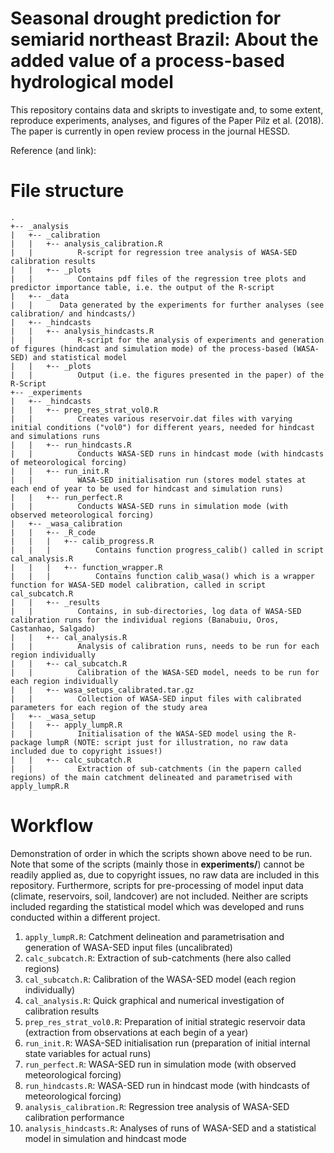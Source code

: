 # Seasonal drought prediction for semiarid northeast Brazil: About the added value of a process-based hydrological model
This repository contains data and skripts to investigate and, to some extent, reproduce experiments, analyses, and figures of the Paper Pilz et al. (2018).
The paper is currently in open review process in the journal HESSD.

Reference (and link):


# File structure
```
.
+-- _analysis
|   +-- _calibration
|   |   +-- analysis_calibration.R
|   |          R-script for regression tree analysis of WASA-SED calibration results
|   |   +-- _plots
|   |          Contains pdf files of the regression tree plots and predictor importance table, i.e. the output of the R-script
|   +-- _data
|   |      Data generated by the experiments for further analyses (see calibration/ and hindcasts/)
|   +-- _hindcasts
|   |   +-- analysis_hindcasts.R
|   |          R-script for the analysis of experiments and generation of figures (hindcast and simulation mode) of the process-based (WASA-SED) and statistical model
|   |   +-- _plots
|   |          Output (i.e. the figures presented in the paper) of the R-Script
+-- _experiments
|   +-- _hindcasts
|   |   +-- prep_res_strat_vol0.R
|   |          Creates various reservoir.dat files with varying initial conditions ("vol0") for different years, needed for hindcast and simulations runs
|   |   +-- run_hindcasts.R
|   |          Conducts WASA-SED runs in hindcast mode (with hindcasts of meteorological forcing)
|   |   +-- run_init.R
|   |          WASA-SED initialisation run (stores model states at each end of year to be used for hindcast and simulation runs)
|   |   +-- run_perfect.R
|   |          Conducts WASA-SED runs in simulation mode (with observed meteorological forcing)
|   +-- _wasa_calibration
|   |   +-- _R_code
|   |   |   +-- calib_progress.R
|   |   |          Contains function progress_calib() called in script cal_analysis.R
|   |   |   +-- function_wrapper.R
|   |   |          Contains function calib_wasa() which is a wrapper function for WASA-SED model calibration, called in script cal_subcatch.R
|   |   +-- _results
|   |          Contains, in sub-directories, log data of WASA-SED calibration runs for the individual regions (Banabuiu, Oros, Castanhao, Salgado)
|   |   +-- cal_analysis.R
|   |          Analysis of calibration runs, needs to be run for each region individually
|   |   +-- cal_subcatch.R
|   |          Calibration of the WASA-SED model, needs to be run for each region individually
|   |   +-- wasa_setups_calibrated.tar.gz
|   |          Collection of WASA-SED input files with calibrated parameters for each region of the study area
|   +-- _wasa_setup
|   |   +-- apply_lumpR.R
|   |          Initialisation of the WASA-SED model using the R-package lumpR (NOTE: script just for illustration, no raw data included due to copyright issues!)
|   |   +-- calc_subcatch.R
|   |          Extraction of sub-catchments (in the papern called regions) of the main catchment delineated and parametrised with apply_lumpR.R
```

# Workflow
Demonstration of order in which the scripts shown above need to be run.
Note that some of the scripts (mainly those in __experiments/__) cannot be readily applied as, due to copyright issues, no raw data are included in this repository.
Furthermore, scripts for pre-processing of model input data (climate, reservoirs, soil, landcover) are not included.
Neither are scripts included regarding the statistical model which was developed and runs conducted within a different project.

1. `apply_lumpR.R`: Catchment delineation and parametrisation and generation of WASA-SED input files (uncalibrated)
2. `calc_subcatch.R`: Extraction of sub-catchments (here also called regions)
3. `cal_subcatch.R`: Calibration of the WASA-SED model (each region individually)
4. `cal_analysis.R`: Quick graphical and numerical investigation of calibration results
5. `prep_res_strat_vol0.R`: Preparation of initial strategic reservoir data (extraction from observations at each begin of a year)
6. `run_init.R`: WASA-SED initialisation run (preparation of initial internal state variables for actual runs)
7. `run_perfect.R`: WASA-SED run in simulation mode (with observed meteorological forcing)
8. `run_hindcasts.R`: WASA-SED run in hindcast mode (with hindcasts of meteorological forcing)
9. `analysis_calibration.R`: Regression tree analysis of WASA-SED calibration performance
10. `analysis_hindcasts.R`: Analyses of runs of WASA-SED and a statistical model in simulation and hindcast mode
